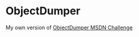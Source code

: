 # ObjectDumper

My own version of [ObjectDumper MSDN Challenge](https://blogs.msdn.microsoft.com/esmsdn/2014/10/03/retosmsdn-reto-3-volcando-objetos-en-c/)
